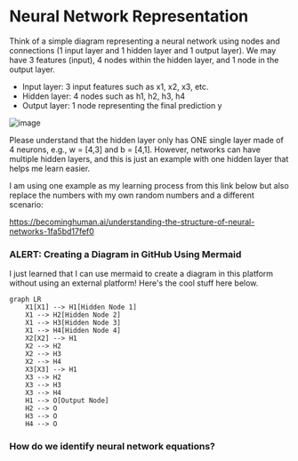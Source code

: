 # Neural Network Representation

Think of a simple diagram representing a neural network using nodes and connections (1 input layer and 1 hidden layer and 1 output layer). We may have 3 features (input), 4 nodes within the hidden layer, and 1 node in the output layer. 
* Input layer: 3 input features such as x1, x2, x3, etc.
* Hidden layer: 4 nodes such as h1, h2, h3, h4
* Output layer: 1 node representing the final prediction y 

![image](https://github.com/user-attachments/assets/d2b3fc9c-afbb-46b6-9dee-0e7eb9906f1e)

Please understand that the hidden layer only has ONE single layer made of 4 neurons, e.g., w = [4,3] and b = [4,1]. However, networks can have multiple hidden layers, and this is just an example with one hidden layer that helps me learn easier. 

I am using one example as my learning process from this link below but also replace the numbers with my own random numbers and a different scenario:

https://becominghuman.ai/understanding-the-structure-of-neural-networks-1fa5bd17fef0

### ALERT: Creating a Diagram in GitHub Using Mermaid 

I just learned that I can use mermaid to create a diagram in this platform without using an external platform! Here's the cool stuff here below. 


```mermaid
graph LR
    X1[X1] --> H1[Hidden Node 1]
    X1 --> H2[Hidden Node 2]
    X1 --> H3[Hidden Node 3]
    X1 --> H4[Hidden Node 4]
    X2[X2] --> H1
    X2 --> H2
    X2 --> H3
    X2 --> H4
    X3[X3] --> H1
    X3 --> H2
    X3 --> H3
    X3 --> H4
    H1 --> O[Output Node]
    H2 --> O
    H3 --> O
    H4 --> O
```
### How do we identify neural network equations? 





